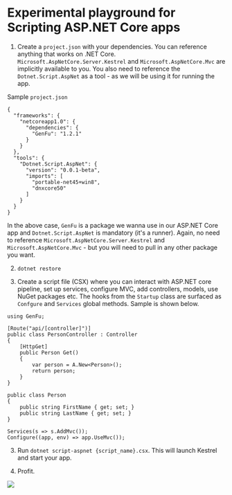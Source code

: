# Experimental playground for Scripting ASP.NET Core apps

1) Create a `project.json` with your dependencies. You can reference anything that works on .NET Core. `Microsoft.AspNetCore.Server.Kestrel` and `Microsoft.AspNetCore.Mvc` are implicitly available to you. You also need to reference the `Dotnet.Script.AspNet` as a tool - as we will be using it for running the app.

Sample `project.json`

```
{
  "frameworks": {
    "netcoreapp1.0": {
      "dependencies": {
        "GenFu": "1.2.1"
      }
    }
  },
  "tools": {
    "Dotnet.Script.AspNet": {
      "version": "0.0.1-beta",
      "imports": [
        "portable-net45+win8",
        "dnxcore50"
      ]
    }
  }
}
```

In the above case, `GenFu` is a package we wanna use in our ASP.NET Core app and `Dotnet.Script.AspNet` is mandatory (it's a runner). Again, no need to reference `Microsoft.AspNetCore.Server.Kestrel` and `Microsoft.AspNetCore.Mvc` - but you will need to pull in any other package you want.

2) `dotnet restore`

3) Create a script file (CSX) where you can interact with ASP.NET core pipeline, set up services, configure MVC, add controllers, models, use NuGet packages etc. The hooks from the `Startup` class are surfaced as `Confgure` and `Services` global methods. Sample is shown below.

```
using GenFu;

[Route("api/[controller]")]
public class PersonController : Controller
{
    [HttpGet]
    public Person Get()
    {
        var person = A.New<Person>();
        return person;
    }
}

public class Person
{
    public string FirstName { get; set; }
    public string LastName { get; set; }
}

Services(s => s.AddMvc());
Configure((app, env) => app.UseMvc());
```

3) Run `dotnet script-aspnet {script_name}.csx`. This will launch Kestrel and start your app. 

4) Profit.

![](http://g.recordit.co/rbJvrQe47u.gif)
